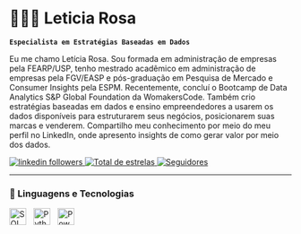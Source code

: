 # 👩🏻‍💻 Leticia Rosa

**`Especialista em Estratégias Baseadas em Dados`**

Eu me chamo Letícia Rosa. Sou formada em administração de empresas pela FEARP/USP, tenho mestrado acadêmico em administração de empresas pela FGV/EASP e pós-graduação em Pesquisa de Mercado e Consumer Insights pela ESPM. Recentemente, concluí o Bootcamp de Data Analytics S&P Global Foundation da WomakersCode. Também crio estratégias baseadas em dados e ensino empreendedores a usarem os dados disponíveis para estruturarem seus negócios, posicionarem suas marcas e venderem. Compartilho meu conhecimento por meio do meu perfil no LinkedIn, onde apresento insights de como gerar valor por meio dos dados.

<p align="left">
    <a href="https://www.linkedin.com/in/leticia-coelho-rosa/">
        <img 
            alt="linkedin followers" 
            title="Conecte-se comigo no LinkedIn" 
            src="https://img.shields.io/badge/Conectar-2500-%230077B5?style=for-the-badge&logo=linkedin&logoColor=white"
        />
    </a> 
    <a href="https://github.com/Larissakich?tab=repositories&sort=stargazers">
        <img 
            alt="Total de estrelas" 
            title="Total de estrelas GitHub" 
            src="https://custom-icon-badges.demolab.com/github/stars/leticia-a-rosa?color=55960c&style=for-the-badge&labelColor=488207&logo=star&label=estrelas"
        />
    </a>
    <a href="https://github.com/leticia-a-rosa?tab=followers">
        <img 
            alt="Seguidores" 
            title="Me siga no GitHub" 
            src="https://custom-icon-badges.demolab.com/github/followers/leticia-a-rosa?color=236ad3&labelColor=1155ba&style=for-the-badge&logo=github&label=Seguidores&logoColor=white"
        />
    </a>
</p>

---

### 🤖 Linguagens e Tecnologias

<img 
    align="left" 
    alt="SQL" 
    title="SQL"
    width="30px" 
    style="padding-right: 10px; margin-bottom: 10px;" 
    src="https://cdn.jsdelivr.net/gh/devicons/devicon/icons/mysql/mysql-original.svg" 
/>
<img 
    align="left" 
    alt="Python"
    title="Python" 
    width="30px" 
    style="padding-right: 10px; margin-bottom: 10px;" 
    src="https://cdn.jsdelivr.net/gh/devicons/devicon/icons/python/python-original.svg" 
/>
<img 
    align="left" 
    alt="Power BI" 
    title="Power BI"
    width="30px" 
    style="padding-right: 10px; margin-bottom: 10px;" 
    src="https://www.vectorlogo.zone/logos/microsoft_powerbi/microsoft_powerbi-icon.svg" 
/>

<br/>
<br/>
